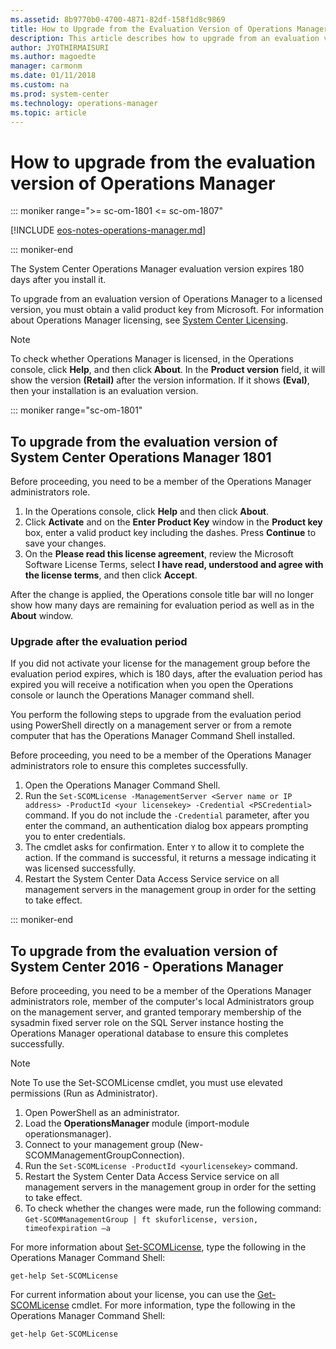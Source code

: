 ```yaml
---
ms.assetid: 8b9770b0-4700-4871-82df-158f1d8c9869
title: How to Upgrade from the Evaluation Version of Operations Manager
description: This article describes how to upgrade from an evaluation version of Operations Manager.
author: JYOTHIRMAISURI
ms.author: magoedte
manager: carmonm
ms.date: 01/11/2018
ms.custom: na
ms.prod: system-center
ms.technology: operations-manager
ms.topic: article
---
```


# How to upgrade from the evaluation version of Operations Manager

::: moniker range=">= sc-om-1801 <= sc-om-1807"

[!INCLUDE [eos-notes-operations-manager.md](../includes/eos-notes-operations-manager.md)]

::: moniker-end

The System Center Operations Manager evaluation version expires 180 days after you install it.

To upgrade from an evaluation version of Operations Manager to a licensed version, you must obtain a valid product key from Microsoft. For information about Operations Manager licensing, see [System Center Licensing](https://www.microsoft.com/cloud-platform/system-center-pricing).

> [!NOTE]
> To check whether Operations Manager is licensed, in the Operations console, click **Help**, and then click **About**. In the **Product version** field, it will show the version **(Retail)** after the version information.  If it shows **(Eval)**, then your installation is an evaluation version.  

::: moniker range="sc-om-1801"

## To upgrade from the evaluation version of System Center Operations Manager 1801

Before proceeding, you need to be a member of the Operations Manager administrators role.

1. In the Operations console, click **Help** and then click **About**.  
2. Click **Activate** and on the **Enter Product Key** window in the **Product key** box, enter a valid product key including the dashes. Press **Continue**  to save your changes.
3. On the **Please read this license agreement**, review the Microsoft Software License Terms, select **I have read, understood and agree with the license terms**, and then click **Accept**.

After the change is applied, the Operations console title bar will no longer show how many days are remaining for evaluation period as well as in the **About** window.  

### Upgrade after the evaluation period

If you did not activate your license for the management group before the evaluation period expires, which is 180 days, after the evaluation period has expired you will receive a notification when you open the Operations console or launch the Operations Manager command shell.  

You perform the following steps to upgrade from the evaluation period using PowerShell directly on a management server or from a remote computer that has the Operations Manager Command Shell installed.  

Before proceeding, you need to be a member of the Operations Manager administrators role to ensure this completes successfully.  

1. Open the Operations Manager Command Shell.
2. Run the `Set-SCOMLicense -ManagementServer <Server name or IP address> -ProductId <your licensekey> -Credential <PSCredential>` command.  If you do not include the `-Credential` parameter, after you enter the command, an authentication dialog box appears prompting you to enter credentials.  
3. The cmdlet asks for confirmation.  Enter `Y` to allow it to complete the action.  If the command is successful, it returns a message indicating it was licensed successfully.
4. Restart the System Center Data Access Service service on all management servers in the management group in order for the setting to take effect.  

::: moniker-end

## To upgrade from the evaluation version of System Center 2016 - Operations Manager

Before proceeding, you need to be a member of the Operations Manager administrators role, member of the computer's local Administrators group on the management server, and granted temporary membership of the sysadmin fixed server role on the SQL Server instance hosting the Operations Manager operational database to ensure this completes successfully.  

> [!NOTE]
> Note To use the Set-SCOMLicense cmdlet, you must use elevated permissions (Run as Administrator).  

1. Open PowerShell as an administrator.
2. Load the **OperationsManager** module (import-module operationsmanager).
3. Connect to your management group (New-SCOMManagementGroupConnection).
4. Run the `Set-SCOMLicense -ProductId <yourlicensekey>` command.
5. Restart the System Center Data Access Service service on all management servers in the management group in order for the setting to take effect.  
6. To check whether the changes were made, run the following command:
`Get-SCOMManagementGroup | ft skuforlicense, version, timeofexpiration –a`

For more information about [Set-SCOMLicense](https://docs.microsoft.com/powershell/module/operationsmanager/set-scomlicense), type the following in the Operations Manager Command Shell:

`get-help Set-SCOMLicense`

For current information about your license, you can use the [Get-SCOMLicense](https://docs.microsoft.com/powershell/module/operationsmanager/get-scomlicense) cmdlet. For more information, type the following in the Operations Manager Command Shell:

`get-help Get-SCOMLicense`
